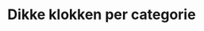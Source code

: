 ---
title: Dikke klokken per categorie
layout: categories
permalink: /categories
show_excerpts: true
entries_layout: grid
---